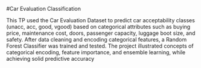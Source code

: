 #Car Evaluation Classification

This TP used the Car Evaluation Dataset to predict car acceptability classes (unacc, acc, good, vgood) based on categorical attributes such as buying price, maintenance cost, doors, passenger capacity, luggage boot size, and safety. After data cleaning and encoding categorical features, a Random Forest Classifier was trained and tested. The project illustrated concepts of categorical encoding, feature importance, and ensemble learning, while achieving solid predictive accuracy
